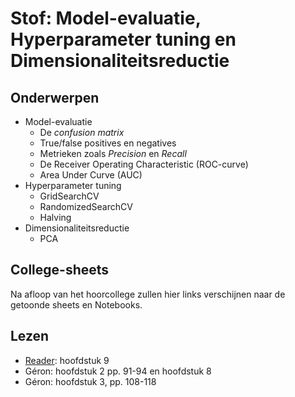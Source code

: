 # Stof: Model-evaluatie, Hyperparameter tuning en Dimensionaliteitsreductie

## Onderwerpen

* Model-evaluatie 
    * De _confusion matrix_
    * True/false positives en negatives
    * Metrieken zoals _Precision_ en _Recall_
    * De Receiver Operating Characteristic (ROC-curve)
    * Area Under Curve (AUC)
* Hyperparameter tuning
    * GridSearchCV
    * RandomizedSearchCV
    * Halving
* Dimensionaliteitsreductie
    * PCA

## College-sheets

Na afloop van het hoorcollege zullen hier links verschijnen naar de getoonde sheets en Notebooks.

## Lezen

* [Reader](../files/Reader%20Machine%20Learning%202.1%20CC%20BY-NC-SA%204.0.pdf): hoofdstuk 9
* Géron: hoofdstuk 2 pp. 91-94 en hoofdstuk 8
* Géron: hoofdstuk 3, pp. 108-118
